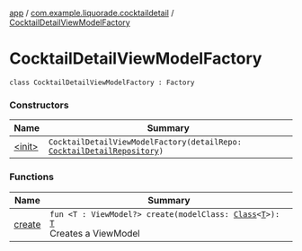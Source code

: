 [app](../../index.md) / [com.example.liquorade.cocktaildetail](../index.md) / [CocktailDetailViewModelFactory](./index.md)

# CocktailDetailViewModelFactory

`class CocktailDetailViewModelFactory : Factory`

### Constructors

| Name | Summary |
|---|---|
| [&lt;init&gt;](-init-.md) | `CocktailDetailViewModelFactory(detailRepo: `[`CocktailDetailRepository`](../../com.example.liquorade.repository/-cocktail-detail-repository/index.md)`)` |

### Functions

| Name | Summary |
|---|---|
| [create](create.md) | `fun <T : ViewModel?> create(modelClass: `[`Class`](https://developer.android.com/reference/java/lang/Class.html)`<`[`T`](create.md#T)`>): `[`T`](create.md#T)<br>Creates a ViewModel |
